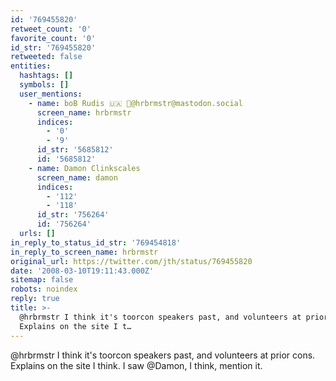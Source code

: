 ```yaml
---
id: '769455820'
retweet_count: '0'
favorite_count: '0'
id_str: '769455820'
retweeted: false
entities:
  hashtags: []
  symbols: []
  user_mentions:
    - name: boB Rudis 🇺🇦 🐘@hrbrmstr@mastodon.social
      screen_name: hrbrmstr
      indices:
        - '0'
        - '9'
      id_str: '5685812'
      id: '5685812'
    - name: Damon Clinkscales
      screen_name: damon
      indices:
        - '112'
        - '118'
      id_str: '756264'
      id: '756264'
  urls: []
in_reply_to_status_id_str: '769454818'
in_reply_to_screen_name: hrbrmstr
original_url: https://twitter.com/jth/status/769455820
date: '2008-03-10T19:11:43.000Z'
sitemap: false
robots: noindex
reply: true
title: >-
  @hrbrmstr I think it's toorcon speakers past, and volunteers at prior cons.
  Explains on the site I t…
---
```


@hrbrmstr I think it's toorcon speakers past, and volunteers at prior cons. Explains on the site I think. I saw @Damon, I think, mention it.